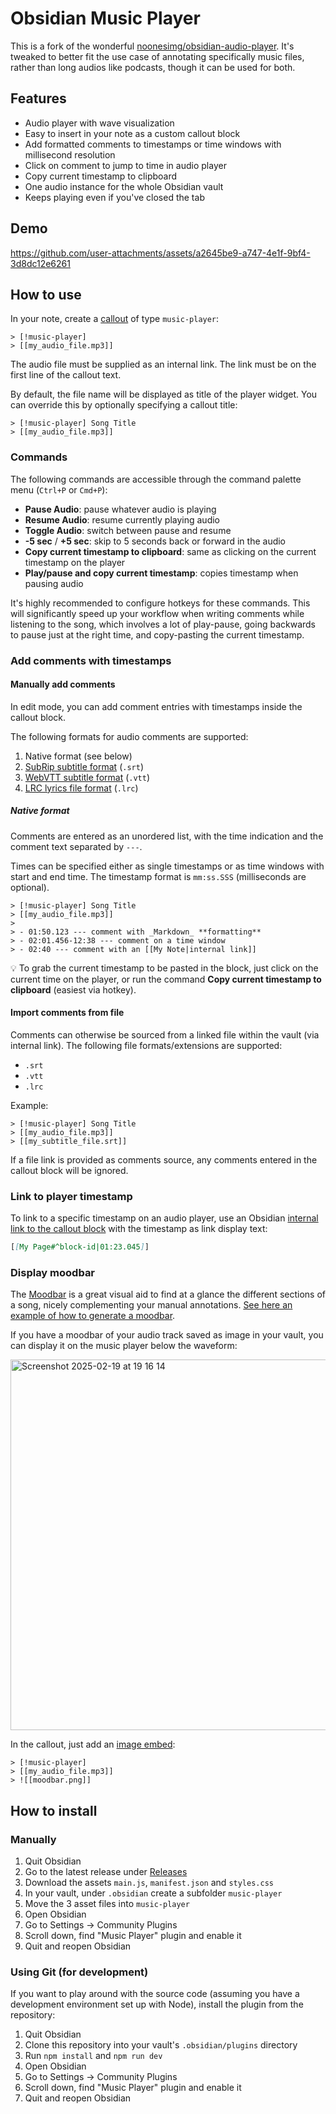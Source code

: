 # Obsidian Music Player

This is a fork of the wonderful [noonesimg/obsidian-audio-player](https://github.com/noonesimg/obsidian-audio-player). It's tweaked to better fit the use case of annotating specifically music files, rather than long audios like podcasts, though it can be used for both.

## Features

- Audio player with wave visualization
- Easy to insert in your note as a custom callout block
- Add formatted comments to timestamps or time windows with millisecond resolution
- Click on comment to jump to time in audio player
- Copy current timestamp to clipboard
- One audio instance for the whole Obsidian vault
- Keeps playing even if you've closed the tab

## Demo

https://github.com/user-attachments/assets/a2645be9-a747-4e1f-9bf4-3d8dc12e6261

## How to use

In your note, create a [callout](https://help.obsidian.md/Editing+and+formatting/Callouts) of type `music-player`:

```
> [!music-player]
> [[my_audio_file.mp3]]
```

The audio file must be supplied as an internal link. The link must be on the first line of the callout text.

By default, the file name will be displayed as title of the player widget. You can override this by optionally specifying a callout title:

```
> [!music-player] Song Title
> [[my_audio_file.mp3]]
```

### Commands

The following commands are accessible through the command palette menu (`Ctrl+P` or `Cmd+P`):

- **Pause Audio**: pause whatever audio is playing
- **Resume Audio**: resume currently playing audio
- **Toggle Audio**: switch between pause and resume
- **-5 sec** / **+5 sec**: skip to 5 seconds back or forward in the audio
- **Copy current timestamp to clipboard**: same as clicking on the current timestamp on the player
- **Play/pause and copy current timestamp**: copies timestamp when pausing audio

It's highly recommended to configure hotkeys for these commands. This will significantly speed up your workflow when writing comments while listening to the song, which involves a lot of play-pause, going backwards to pause just at the right time, and copy-pasting the current timestamp.

### Add comments with timestamps

#### Manually add comments

In edit mode, you can add comment entries with timestamps inside the callout block.

The following formats for audio comments are supported:
1. Native format (see below)
2. [SubRip subtitle format](https://en.wikipedia.org/wiki/SubRip#Format) (`.srt`)
3. [WebVTT subtitle format](https://en.wikipedia.org/wiki/WebVTT) (`.vtt`)
4. [LRC lyrics file format](https://en.wikipedia.org/wiki/LRC_(file_format)) (`.lrc`)

##### Native format

Comments are entered as an unordered list, with the time indication and the comment text separated by `---`.

Times can be specified either as single timestamps or as time windows with start and end time. The timestamp format is `mm:ss.SSS` (milliseconds are optional).

```
> [!music-player] Song Title
> [[my_audio_file.mp3]]
>
> - 01:50.123 --- comment with _Markdown_ **formatting**
> - 02:01.456-12:38 --- comment on a time window
> - 02:40 --- comment with an [[My Note|internal link]]
```

:bulb: To grab the current timestamp to be pasted in the block, just click on the current time on the player, or run the command **Copy current timestamp to clipboard** (easiest via hotkey).

#### Import comments from file

Comments can otherwise be sourced from a linked file within the vault (via internal link). The following file formats/extensions are supported:
- `.srt`
- `.vtt`
- `.lrc`

Example:

```
> [!music-player] Song Title
> [[my_audio_file.mp3]]
> [[my_subtitle_file.srt]]
```

If a file link is provided as comments source, any comments entered in the callout block will be ignored.

### Link to player timestamp

To link to a specific timestamp on an audio player, use an Obsidian [internal link to the callout block](https://help.obsidian.md/links#Link+to+a+block+in+a+note) with the timestamp as link display text:

```markdown
[[My Page#^block-id|01:23.045]]
```

### Display moodbar

The [Moodbar](https://en.wikipedia.org/wiki/Moodbar) is a great visual aid to find at a glance the different sections of a song, nicely complementing your manual annotations. [See here an example of how to generate a moodbar](https://www.hackitu.de/pymood/).

If you have a moodbar of your audio track saved as image in your vault, you can display it on the music player below the waveform:

<img width="593" alt="Screenshot 2025-02-19 at 19 16 14" src="https://github.com/user-attachments/assets/e0fb71b1-9eac-4775-b5b0-d769fd0eac9a" />

In the callout, just add an [image embed](https://help.obsidian.md/Linking+notes+and+files/Embed+files#Embed%20an%20image%20in%20a%20note):

```
> [!music-player]
> [[my_audio_file.mp3]]
> ![[moodbar.png]]
```


## How to install

### Manually

1. Quit Obsidian
2. Go to the latest release under [Releases](https://github.com/catetrai/obsidian-audio-player/releases)
3. Download the assets `main.js`, `manifest.json` and `styles.css`
4. In your vault, under `.obsidian` create a subfolder `music-player`
5. Move the 3 asset files into `music-player`
6. Open Obsidian
7. Go to Settings -> Community Plugins
8. Scroll down, find "Music Player" plugin and enable it
9. Quit and reopen Obsidian

### Using Git (for development)

If you want to play around with the source code (assuming you have a development environment set up with Node), install the plugin from the repository:

1. Quit Obsidian
2. Clone this repository into your vault's `.obsidian/plugins` directory
3. Run `npm install` and `npm run dev`
4. Open Obsidian
5. Go to Settings -> Community Plugins
6. Scroll down, find "Music Player" plugin and enable it
7. Quit and reopen Obsidian
